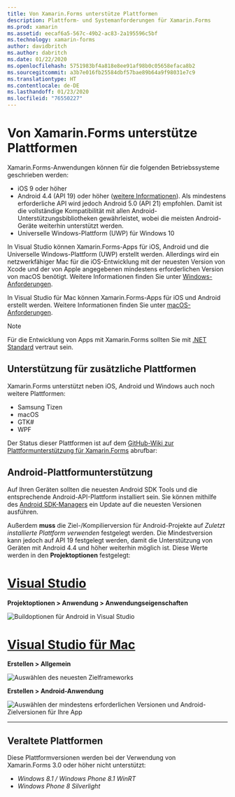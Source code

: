 ```yaml
---
title: Von Xamarin.Forms unterstütze Plattformen
description: Plattform- und Systemanforderungen für Xamarin.Forms
ms.prod: xamarin
ms.assetid: eecaf6a5-567c-49b2-ac83-2a195596c5bf
ms.technology: xamarin-forms
author: davidbritch
ms.author: dabritch
ms.date: 01/22/2020
ms.openlocfilehash: 5751983bf4a818e8ee91af98b0c05658efaca8b2
ms.sourcegitcommit: a3b7e016fb25584dbf57bae89b64a9f98031e7c9
ms.translationtype: HT
ms.contentlocale: de-DE
ms.lasthandoff: 01/23/2020
ms.locfileid: "76550227"
---
```

# <a name="xamarinforms-supported-platforms"></a>Von Xamarin.Forms unterstütze Plattformen

Xamarin.Forms-Anwendungen können für die folgenden Betriebssysteme geschrieben werden:

- iOS 9 oder höher
- Android 4.4 (API 19) oder höher ([weitere Informationen](#android-platform-support)). Als mindestens erforderliche API wird jedoch Android 5.0 (API 21) empfohlen. Damit ist die vollständige Kompatibilität mit allen Android-Unterstützungsbibliotheken gewährleistet, wobei die meisten Android-Geräte weiterhin unterstützt werden.
- Universelle Windows-Plattform (UWP) für Windows 10

In Visual Studio können Xamarin.Forms-Apps für iOS, Android und die Universelle Windows-Plattform (UWP) erstellt werden. Allerdings wird ein netzwerkfähiger Mac für die iOS-Entwicklung mit der neuesten Version von Xcode und der von Apple angegebenen mindestens erforderlichen Version von macOS benötigt. Weitere Informationen finden Sie unter [Windows-Anforderungen](~/cross-platform/get-started/requirements.md#windows-requirements).

In Visual Studio für Mac können Xamarin.Forms-Apps für iOS und Android erstellt werden. Weitere Informationen finden Sie unter [macOS-Anforderungen](~/cross-platform/get-started/requirements.md#macos-requirements).

> [!NOTE]
> Für die Entwicklung von Apps mit Xamarin.Forms sollten Sie mit [.NET Standard](~/cross-platform/app-fundamentals/net-standard.md) vertraut sein.

## <a name="additional-platform-support"></a>Unterstützung für zusätzliche Plattformen

Xamarin.Forms unterstützt neben iOS, Android und Windows auch noch weitere Plattformen:

- Samsung Tizen
- macOS
- GTK#
- WPF

Der Status dieser Plattformen ist auf dem [GitHub-Wiki zur Plattformunterstützung für Xamarin.Forms](https://github.com/xamarin/Xamarin.Forms/wiki/Platform-Support) abrufbar:

## <a name="android-platform-support"></a>Android-Plattformunterstützung

Auf Ihren Geräten sollten die neuesten Android SDK Tools und die entsprechende Android-API-Plattform installiert sein. Sie können mithilfe des [Android SDK-Managers](~/android/get-started/installation/android-sdk.md) ein Update auf die neuesten Versionen ausführen.

Außerdem **muss** die Ziel-/Kompilierversion für Android-Projekte auf *Zuletzt installierte Plattform verwenden* festgelegt werden. Die Mindestversion kann jedoch auf API 19 festgelegt werden, damit die Unterstützung von Geräten mit Android 4.4 und höher weiterhin möglich ist. Diese Werte werden in den **Projektoptionen** festgelegt:

# <a name="visual-studiotabwindows"></a>[Visual Studio](#tab/windows)

**Projektoptionen > Anwendung > Anwendungseigenschaften**

![Buildoptionen für Android in Visual Studio](requirements-images/options-android-vs-sml.png)

# <a name="visual-studio-for-mactabmacos"></a>[Visual Studio für Mac](#tab/macos)

**Erstellen > Allgemein**

![Auswählen des neuesten Zielframeworks](requirements-images/options-general-sml.png)

**Erstellen > Android-Anwendung**

![Auswählen der mindestens erforderlichen Versionen und Android-Zielversionen für Ihre App](requirements-images/options-android-sml.png)

-----

## <a name="deprecated-platforms"></a>Veraltete Plattformen

Diese Plattformversionen werden bei der Verwendung von Xamarin.Forms 3.0 oder höher nicht unterstützt:

- *Windows 8.1 / Windows Phone 8.1 WinRT*
- *Windows Phone 8 Silverlight*
